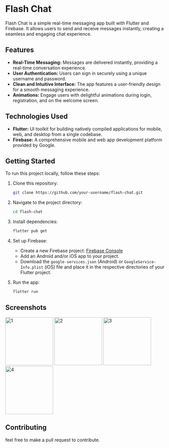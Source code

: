 # Flash Chat

Flash Chat is a simple real-time messaging app built with Flutter and Firebase. It allows users to send and receive messages instantly, creating a seamless and engaging chat experience.

## Features


- **Real-Time Messaging:** Messages are delivered instantly, providing a real-time conversation experience.
- **User Authentication:** Users can sign in securely using a unique username and password.
- **Clean and Intuitive Interface:** The app features a user-friendly design for a smooth messaging experience.
- **Animations:** Engage users with delightful animations during login, registration, and on the welcome screen.

## Technologies Used

- **Flutter:** UI toolkit for building natively compiled applications for mobile, web, and desktop from a single codebase.
- **Firebase:** A comprehensive mobile and web app development platform provided by Google.

## Getting Started

To run this project locally, follow these steps:

1. Clone this repository:

   ```bash
   git clone https://github.com/your-username/flash-chat.git
   ```

2. Navigate to the project directory:

   ```bash
   cd flash-chat
   ```

3. Install dependencies:

   ```bash
   flutter pub get
   ```

4. Set up Firebase:
    - Create a new Firebase project: [Firebase Console](https://console.firebase.google.com/)
    - Add an Android and/or iOS app to your project.
    - Download the `google-services.json` (Android) or `GoogleService-Info.plist` (iOS) file and place it in the respective directories of your Flutter project.

5. Run the app:

   ```bash
   flutter run
   ```

## Screenshots

<img src="https://github.com/ar-0911/Chat-App-Flutter/assets/92566219/3a1a05c2-98bd-4c35-9c91-ee3c2575187c" alt="1" width="150"/>
<img src="https://github.com/ar-0911/Chat-App-Flutter/assets/92566219/7f177531-b1db-4928-a38a-bef1c37c80cd" alt="2" width=150"/>
<img src="https://github.com/ar-0911/Chat-App-Flutter/assets/92566219/b36fb006-2940-43d9-b82d-fadbde16a393" alt="3" width="150"/>
<img src="https://github.com/ar-0911/Chat-App-Flutter/assets/92566219/db0f41da-fb63-4ddf-a824-92e00513b36c" alt="4" width="150"/>

## Contributing

feel free to make a pull request to contribute.
